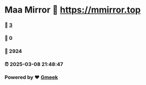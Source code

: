 # Maa Mirror :link: https://mmirror.top 
### :page_facing_up: [3](https://mmirror.top/tag.html) 
### :speech_balloon: 0 
### :hibiscus: 2924 
### :alarm_clock: 2025-03-08 21:48:47 
### Powered by :heart: [Gmeek](https://github.com/Meekdai/Gmeek)
